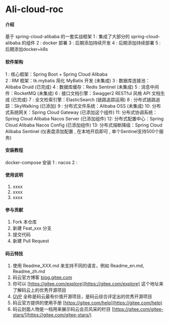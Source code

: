 # Ali-cloud-roc

#### 介绍
基于 spring-cloud-alibaba 的一套实战框架
1 : 集成了大部分的 spring-cloud-alibaba 的组件
2 : docker 部署
3 : 后期添加持续开发
4 : 后期添加持续部署
5 : 后期添加docker+k8s 

#### 软件架构
1 : 核心框架：Spring Boot + Spring Cloud Alibaba  
2 : RM 框架：tk.mybatis 简化 MyBatis 开发  (未集成)
3 : 数据库连接池：Alibaba Druid  (已完成)
4 : 数据库缓存：Redis Sentinel  (未集成)
5 : 消息中间件：RocketMQ  (未集成)
6 : 接口文档引擎：Swagger2 RESTful 风格 API 文档生成 (已完成)
7 : 全文检索引擎：ElasticSearch (链路追踪运用)
8 : 分布式链路追踪：SkyWalking (已添加)
9 : 分布式文件系统：Alibaba OSS (未集成)
10: 分布式系统网关：Spring Cloud Gateway (已添加这个组件)
11: 分布式协调系统：Spring Cloud Alibaba Nacos Server (已添加组件)
12: 分布式配置中心：Spring Cloud Alibaba Nacos Config (已添加组件)
13: 分布式熔断降级：Spring Cloud Alibaba Sentinel (仪表盘添加配置 , 在本地开启即可 , 单个Sentinel支持500个服务)


#### 安装教程
docker-compose 安装
1 : nacos
2 : 


#### 使用说明

1. xxxx
2. xxxx
3. xxxx

#### 参与贡献

1. Fork 本仓库
2. 新建 Feat_xxx 分支
3. 提交代码
4. 新建 Pull Request


#### 码云特技

1. 使用 Readme\_XXX.md 来支持不同的语言，例如 Readme\_en.md, Readme\_zh.md
2. 码云官方博客 [blog.gitee.com](https://blog.gitee.com)
3. 你可以 [https://gitee.com/explore](https://gitee.com/explore) 这个地址来了解码云上的优秀开源项目
4. [GVP](https://gitee.com/gvp) 全称是码云最有价值开源项目，是码云综合评定出的优秀开源项目
5. 码云官方提供的使用手册 [https://gitee.com/help](https://gitee.com/help)
6. 码云封面人物是一档用来展示码云会员风采的栏目 [https://gitee.com/gitee-stars/](https://gitee.com/gitee-stars/)